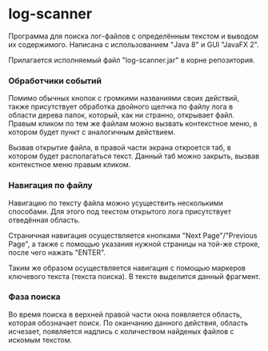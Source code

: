 # log-scanner
Программа для поиска лог-файлов с определённым текстом и выводом их содержимого.
Написана с использованием "Java 8" и GUI "JavaFX 2".

Прилагается исполняемый файл "log-scanner.jar" в корне репозитория.

### Обработчики событий

Помимо обычных кнопок с громкими названиями своих действий, также присутствует обработка двойного щелчка по файлу лога в области дерева папок, который, как ни странно, открывает файл.
Правым кликом по тем же файлам можно вызвать контекстное меню, в котором будет пункт с аналогичным действием.

Вызвав открытие файла, в правой части экрана откроется таб, в котором будет располагаться текст. Данный таб можно закрыть, вызвав контекстное меню правым кликом.

### Навигация по файлу

Навигацию по тексту файла можно усуществить несколькими способами. Для этого под текстом открытого лога присутствует отведённая область.

Страничная навигация осуществляется кнопками "Next Page"/"Previous Page", а также с помощью указания нужной страницы на той-же строке, после чего нажать "ENTER".

Таким же образом осуществляется навигация с помощью маркеров ключевого текста (текста поиска). В тексте выделится данный фрагмент.

### Фаза поиска 
Во время поиска в верхней правой части окна появляется область, которая обозначает поиск. По оканчанию данного действия, область исчезает, появляется надпись с количеством найденых файлов с искомым текстом.
